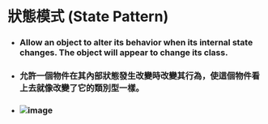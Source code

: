 狀態模式 (State Pattern)
=====
* ### Allow an object to alter its behavior when its internal state changes. The object will appear to change its class.
* ### 允許一個物件在其內部狀態發生改變時改變其行為，使這個物件看上去就像改變了它的類別型一樣。
* ### ![image](https://gitlab.com/ChiangWei/main/-/raw/master/DesignPatterns%20(Python)/%E7%8B%80%E6%85%8B%E6%A8%A1%E5%BC%8F%20(State%20Pattern)/%E7%8B%80%E6%85%8B%E6%A8%A1%E5%BC%8F%E7%9A%84%E9%A1%9E%E5%88%A5%E5%9C%96.jpg)
